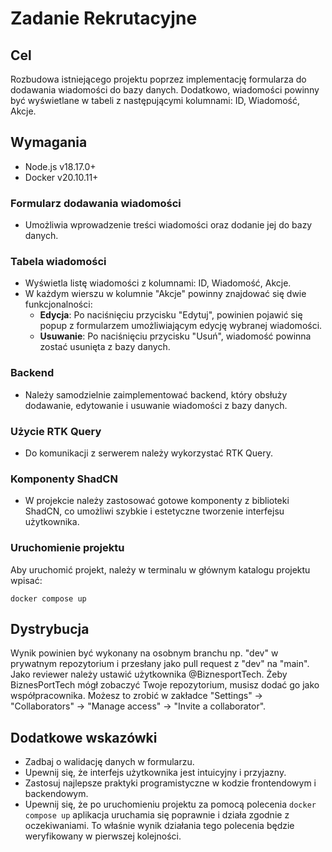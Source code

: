 # Zadanie Rekrutacyjne

## Cel

Rozbudowa istniejącego projektu poprzez implementację formularza do dodawania wiadomości do bazy danych. Dodatkowo, wiadomości powinny być wyświetlane w tabeli z następującymi kolumnami: ID, Wiadomość, Akcje.

## Wymagania

- Node.js v18.17.0+
- Docker v20.10.11+

### Formularz dodawania wiadomości

- Umożliwia wprowadzenie treści wiadomości oraz dodanie jej do bazy danych.

### Tabela wiadomości

- Wyświetla listę wiadomości z kolumnami: ID, Wiadomość, Akcje.
- W każdym wierszu w kolumnie "Akcje" powinny znajdować się dwie funkcjonalności:
  - **Edycja**: Po naciśnięciu przycisku "Edytuj", powinien pojawić się popup z formularzem umożliwiającym edycję wybranej wiadomości.
  - **Usuwanie**: Po naciśnięciu przycisku "Usuń", wiadomość powinna zostać usunięta z bazy danych.

### Backend

- Należy samodzielnie zaimplementować backend, który obsłuży dodawanie, edytowanie i usuwanie wiadomości z bazy danych.

### Użycie RTK Query

- Do komunikacji z serwerem należy wykorzystać RTK Query.

### Komponenty ShadCN

- W projekcie należy zastosować gotowe komponenty z biblioteki ShadCN, co umożliwi szybkie i estetyczne tworzenie interfejsu użytkownika.

### Uruchomienie projektu

Aby uruchomić projekt, należy w terminalu w głównym katalogu projektu wpisać:

```
docker compose up
```

## Dystrybucja

Wynik powinien być wykonany na osobnym branchu np. "dev" w prywatnym repozytorium i przesłany jako pull request z "dev" na "main". Jako reviewer należy ustawić użytkownika @BiznesportTech.
Żeby BiznesPortTech mógł zobaczyć Twoje repozytorium, musisz dodać go jako współpracownika. 
Możesz to zrobić w zakładce "Settings" -> "Collaborators" -> "Manage access" -> "Invite a collaborator".

## Dodatkowe wskazówki

- Zadbaj o walidację danych w formularzu.
- Upewnij się, że interfejs użytkownika jest intuicyjny i przyjazny.
- Zastosuj najlepsze praktyki programistyczne w kodzie frontendowym i backendowym.
- Upewnij się, że po uruchomieniu projektu za pomocą polecenia `docker compose up` aplikacja uruchamia się poprawnie i działa zgodnie z oczekiwaniami. To właśnie wynik działania tego polecenia będzie weryfikowany w pierwszej kolejności.
